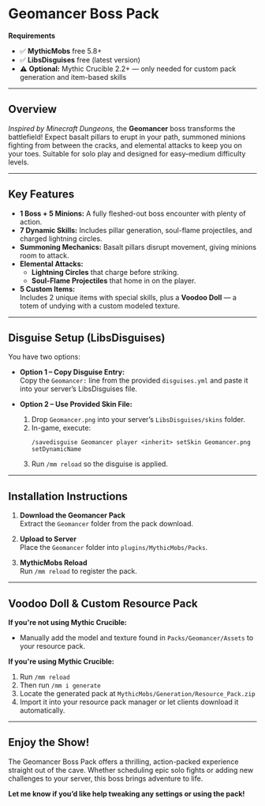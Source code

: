 # Geomancer Boss Pack

**Requirements**
- ✅ **MythicMobs** free 5.8+  
- ✅ **LibsDisguises** free (latest version)  
- ⚠️ **Optional:** Mythic Crucible 2.2+ — only needed for custom pack generation and item-based skills  

---

## Overview

*Inspired by Minecraft Dungeons,* the **Geomancer** boss transforms the battlefield! Expect basalt pillars to erupt in your path, summoned minions fighting from between the cracks, and elemental attacks to keep you on your toes. Suitable for solo play and designed for easy–medium difficulty levels.

---

## Key Features

- **1 Boss + 5 Minions:** A fully fleshed-out boss encounter with plenty of action.
- **7 Dynamic Skills:** Includes pillar generation, soul-flame projectiles, and charged lightning circles.
- **Summoning Mechanics:** Basalt pillars disrupt movement, giving minions room to attack.
- **Elemental Attacks:**
  - **Lightning Circles** that charge before striking.
  - **Soul-Flame Projectiles** that home in on the player.
- **5 Custom Items:**  
  Includes 2 unique items with special skills, plus a **Voodoo Doll** — a totem of undying with a custom modeled texture.

---

## Disguise Setup (LibsDisguises)

You have two options:

- **Option 1 – Copy Disguise Entry:**  
  Copy the `Geomancer:` line from the provided `disguises.yml` and paste it into your server’s LibsDisguises file.

- **Option 2 – Use Provided Skin File:**  
  1. Drop `Geomancer.png` into your server’s `LibsDisguises/skins` folder.  
  2. In-game, execute:  
     ```
     /savedisguise Geomancer player <inherit> setSkin Geomancer.png setDynamicName
     ```
  3. Run `/mm reload` so the disguise is applied.

---

## Installation Instructions

1. **Download the Geomancer Pack**  
   Extract the `Geomancer` folder from the pack download.

2. **Upload to Server**  
   Place the `Geomancer` folder into `plugins/MythicMobs/Packs`.

3. **MythicMobs Reload**  
   Run `/mm reload` to register the pack.

---

## Voodoo Doll & Custom Resource Pack

**If you're not using Mythic Crucible:**  
- Manually add the model and texture found in `Packs/Geomancer/Assets` to your resource pack.

**If you're using Mythic Crucible:**  
1. Run `/mm reload`  
2. Then run `/mm i generate`  
3. Locate the generated pack at `MythicMobs/Generation/Resource_Pack.zip`  
4. Import it into your resource pack manager or let clients download it automatically.

---

## Enjoy the Show!

The Geomancer Boss Pack offers a thrilling, action-packed experience straight out of the cave. Whether scheduling epic solo fights or adding new challenges to your server, this boss brings adventure to life.  

**Let me know if you’d like help tweaking any settings or using the pack!**
